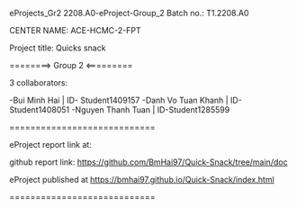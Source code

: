 eProjects_Gr2
2208.A0-eProject-Group_2 Batch no.: T1.2208.A0

CENTER NAME: ACE-HCMC-2-FPT

Project title: Quicks snack

========> Group 2 <=========

3 collaborators:

 -Bui Minh Hai     |  ID- Student1409157
 -Danh Vo Tuan Khanh |  ID-  Student1408051 
 -Nguyen Thanh Tuan     |  ID-Student1285599
 
============================

eProject report link at:

github report link: https://github.com/BmHai97/Quick-Snack/tree/main/doc

eProject published at https://bmhai97.github.io/Quick-Snack/index.html

============================
